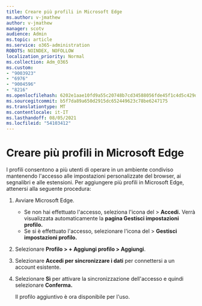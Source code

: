 ```yaml
---
title: Creare più profili in Microsoft Edge
ms.author: v-jmathew
author: v-jmathew
manager: scotv
audience: Admin
ms.topic: article
ms.service: o365-administration
ROBOTS: NOINDEX, NOFOLLOW
localization_priority: Normal
ms.collection: Adm_O365
ms.custom:
- "9003923"
- "6976"
- "9004596"
- "8216"
ms.openlocfilehash: 6202e1aae10fd9a55c20748b7cd34588056fde45f1c4d5c429da651f7a9bb6a7
ms.sourcegitcommit: b5f7da89a650d2915dc652449623c78be6247175
ms.translationtype: MT
ms.contentlocale: it-IT
ms.lasthandoff: 08/05/2021
ms.locfileid: "54103412"
---
```

# <a name="create-multiple-profiles-in-microsoft-edge"></a>Creare più profili in Microsoft Edge

I profili consentono a più utenti di operare in un ambiente condiviso mantenendo l'accesso alle impostazioni personalizzate del browser, ai segnalibri e alle estensioni. Per aggiungere più profili in Microsoft Edge, attenersi alla seguente procedura:

1. Avviare Microsoft Edge.
    - Se non hai effettuato l'accesso, seleziona l'icona del > **Accedi.** Verrà visualizzata automaticamente la **pagina Gestisci impostazioni profilo.**
    - Se si è effettuato l'accesso, selezionare l'icona del > **Gestisci impostazioni profilo.**
2. Selezionare **Profilo > + Aggiungi profilo > Aggiungi**.
3. Selezionare **Accedi per sincronizzare i dati** per connettersi a un account esistente.
4. Selezionare **Sì** per attivare la sincronizzazione dell'accesso e quindi selezionare **Conferma.**

    Il profilo aggiuntivo è ora disponibile per l'uso.
